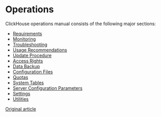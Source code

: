 # Operations

ClickHouse operations manual consists of the following major sections:

  - [Requirements](requirements.md)
  - [Monitoring](monitoring.md)
  - [Troubleshooting](troubleshooting.md)
  - [Usage Recommendations](tips.md)
  - [Update Procedure](update.md)
  - [Access Rights](access_rights.md)
  - [Data Backup](backup.md)
  - [Configuration Files](configuration_files.md)
  - [Quotas](quotas.md)
  - [System Tables](system_tables.md)
  - [Server Configuration Parameters](server_settings/index.md)
  - [Settings](settings/index.md)
  - [Utilities](utils/index.md)

[Original article](https://clickhouse.yandex/docs/en/operations/) <!--hide-->
